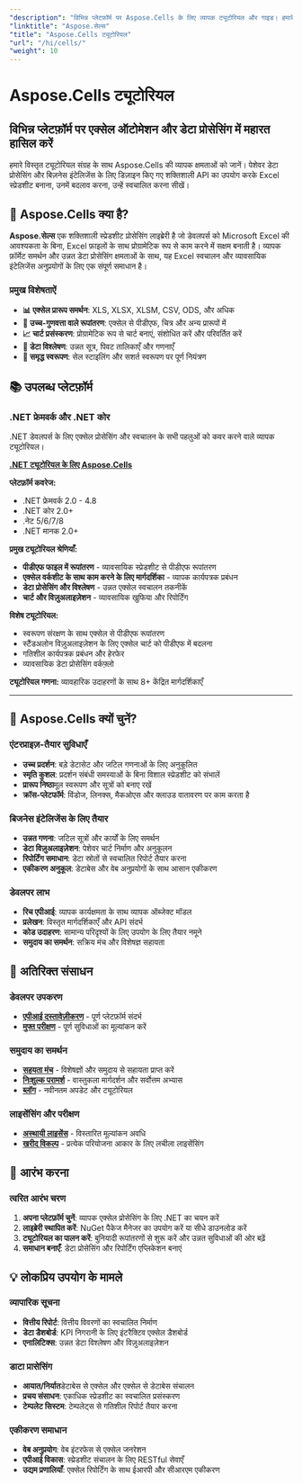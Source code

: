 ```yaml
---
"description": "विभिन्न प्लेटफ़ॉर्म पर Aspose.Cells के लिए व्यापक ट्यूटोरियल और गाइड। हमारे विस्तृत ट्यूटोरियल संग्रह के साथ एक्सेल स्प्रेडशीट प्रोसेसिंग, ऑटोमेशन और डेटा मैनिपुलेशन में महारत हासिल करें।"
"linktitle": "Aspose.सेल्स"
"title": "Aspose.Cells ट्यूटोरियल"
"url": "/hi/cells/"
"weight": 10
---
```


# Aspose.Cells ट्यूटोरियल

## विभिन्न प्लेटफ़ॉर्म पर एक्सेल ऑटोमेशन और डेटा प्रोसेसिंग में महारत हासिल करें

हमारे विस्तृत ट्यूटोरियल संग्रह के साथ Aspose.Cells की व्यापक क्षमताओं को जानें। पेशेवर डेटा प्रोसेसिंग और बिज़नेस इंटेलिजेंस के लिए डिज़ाइन किए गए शक्तिशाली API का उपयोग करके Excel स्प्रेडशीट बनाना, उनमें बदलाव करना, उन्हें स्वचालित करना सीखें।

## 🚀 Aspose.Cells क्या है?

**Aspose.सेल्स** एक शक्तिशाली स्प्रेडशीट प्रोसेसिंग लाइब्रेरी है जो डेवलपर्स को Microsoft Excel की आवश्यकता के बिना, Excel फ़ाइलों के साथ प्रोग्रामेटिक रूप से काम करने में सक्षम बनाती है। व्यापक फ़ॉर्मेट समर्थन और उन्नत डेटा प्रोसेसिंग क्षमताओं के साथ, यह Excel स्वचालन और व्यावसायिक इंटेलिजेंस अनुप्रयोगों के लिए एक संपूर्ण समाधान है।

### प्रमुख विशेषताऐं
- **📊 एक्सेल प्रारूप समर्थन**: XLS, XLSX, XLSM, CSV, ODS, और अधिक
- **🔄 उच्च-गुणवत्ता वाले रूपांतरण**: एक्सेल से पीडीएफ, चित्र और अन्य प्रारूपों में
- **📈 चार्ट प्रसंस्करण**: प्रोग्रामेटिक रूप से चार्ट बनाएं, संशोधित करें और परिवर्तित करें
- **💾 डेटा विश्लेषण**: उन्नत सूत्र, पिवट तालिकाएँ और गणनाएँ
- **🎨 समृद्ध स्वरूपण**: सेल स्टाइलिंग और सशर्त स्वरूपण पर पूर्ण नियंत्रण

## 📚 उपलब्ध प्लेटफ़ॉर्म

### .NET फ्रेमवर्क और .NET कोर
.NET डेवलपर्स के लिए एक्सेल प्रोसेसिंग और स्वचालन के सभी पहलुओं को कवर करने वाले व्यापक ट्यूटोरियल।

**[.NET ट्यूटोरियल के लिए Aspose.Cells](./net/)**

**प्लेटफ़ॉर्म कवरेज:**
- .NET फ्रेमवर्क 2.0 - 4.8
- .NET कोर 2.0+
- .नेट 5/6/7/8
- .NET मानक 2.0+

**प्रमुख ट्यूटोरियल श्रेणियाँ:**
- **पीडीएफ फाइल में रूपांतरण** - व्यावसायिक स्प्रेडशीट से पीडीएफ रूपांतरण
- **एक्सेल वर्कशीट के साथ काम करने के लिए मार्गदर्शिका** - व्यापक कार्यपत्रक प्रबंधन
- **डेटा प्रोसेसिंग और विश्लेषण** - उन्नत एक्सेल स्वचालन तकनीकें
- **चार्ट और विज़ुअलाइज़ेशन** - व्यावसायिक खुफिया और रिपोर्टिंग

**विशेष ट्यूटोरियल:**
- स्वरूपण संरक्षण के साथ एक्सेल से पीडीएफ रूपांतरण
- स्टैंडअलोन विज़ुअलाइज़ेशन के लिए एक्सेल चार्ट को पीडीएफ में बदलना
- गतिशील कार्यपत्रक प्रबंधन और हेरफेर
- व्यावसायिक डेटा प्रोसेसिंग वर्कफ़्लो

**ट्यूटोरियल गणना:** व्यावहारिक उदाहरणों के साथ 8+ केंद्रित मार्गदर्शिकाएँ

---

## 🎯 Aspose.Cells क्यों चुनें?

### **एंटरप्राइज़-तैयार सुविधाएँ**
- **उच्च प्रदर्शन**: बड़े डेटासेट और जटिल गणनाओं के लिए अनुकूलित
- **स्मृति कुशल**: प्रदर्शन संबंधी समस्याओं के बिना विशाल स्प्रेडशीट को संभालें
- **प्रारूप निष्ठा**मूल स्वरूपण और सूत्रों को बनाए रखें
- **क्रॉस-प्लेटफॉर्म**: विंडोज, लिनक्स, मैकओएस और क्लाउड वातावरण पर काम करता है

### **बिजनेस इंटेलिजेंस के लिए तैयार**
- **उन्नत गणना**: जटिल सूत्रों और कार्यों के लिए समर्थन
- **डेटा विज़ुअलाइज़ेशन**: पेशेवर चार्ट निर्माण और अनुकूलन
- **रिपोर्टिंग समाधान**: डेटा स्रोतों से स्वचालित रिपोर्ट तैयार करना
- **एकीकरण अनुकूल**: डेटाबेस और वेब अनुप्रयोगों के साथ आसान एकीकरण

### **डेवलपर लाभ**
- **रिच एपीआई**: व्यापक कार्यक्षमता के साथ व्यापक ऑब्जेक्ट मॉडल
- **प्रलेखन**: विस्तृत मार्गदर्शिकाएँ और API संदर्भ
- **कोड उदाहरण**: सामान्य परिदृश्यों के लिए उपयोग के लिए तैयार नमूने
- **समुदाय का समर्थन**: सक्रिय मंच और विशेषज्ञ सहायता

## 🔗 अतिरिक्त संसाधन

### **डेवलपर उपकरण**
- **[एपीआई दस्तावेज़ीकरण](https://reference.aspose.com/cells/)** - पूर्ण प्लेटफ़ॉर्म संदर्भ
- **[मुफ्त परीक्षण](https://releases.aspose.com/cells/net/)** - पूर्ण सुविधाओं का मूल्यांकन करें

### **समुदाय का समर्थन**
- **[सहयता मंच](https://forum.aspose.com/c/cells/9)** - विशेषज्ञों और समुदाय से सहायता प्राप्त करें
- **[निःशुल्क परामर्श](https://aspose.com/consulting)** - वास्तुकला मार्गदर्शन और सर्वोत्तम अभ्यास
- **[ब्लॉग](https://blog.aspose.com/category/cells/)** - नवीनतम अपडेट और ट्यूटोरियल

### **लाइसेंसिंग और परीक्षण**
- **[अस्थायी लाइसेंस](https://purchase.conholdate.com/temporary-license/)** - विस्तारित मूल्यांकन अवधि
- **[खरीद विकल्प](https://purchase.conholdate.com/)** - प्रत्येक परियोजना आकार के लिए लचीला लाइसेंसिंग

## 🚀 आरंभ करना

### त्वरित आरंभ चरण
1. **अपना प्लेटफ़ॉर्म चुनें**: व्यापक एक्सेल प्रोसेसिंग के लिए .NET का चयन करें
2. **लाइब्रेरी स्थापित करें**: NuGet पैकेज मैनेजर का उपयोग करें या सीधे डाउनलोड करें
3. **ट्यूटोरियल का पालन करें**: बुनियादी रूपांतरणों से शुरू करें और उन्नत सुविधाओं की ओर बढ़ें
4. **समाधान बनाएँ**: डेटा प्रोसेसिंग और रिपोर्टिंग एप्लिकेशन बनाएं

## 💡 लोकप्रिय उपयोग के मामले

### **व्यापारिक सूचना**
- **वित्तीय रिपोर्ट**: वित्तीय विवरणों का स्वचालित निर्माण
- **डेटा डैशबोर्ड**: KPI निगरानी के लिए इंटरैक्टिव एक्सेल डैशबोर्ड
- **एनालिटिक्स**: उन्नत डेटा विश्लेषण और विज़ुअलाइज़ेशन

### **डाटा प्रासेसिंग**
- **आयात/निर्यात**डेटाबेस से एक्सेल और एक्सेल से डेटाबेस संचालन
- **प्रचय संसाधन**: एकाधिक स्प्रेडशीट का स्वचालित प्रसंस्करण
- **टेम्पलेट सिस्टम**: टेम्पलेट्स से गतिशील रिपोर्ट तैयार करना

### **एकीकरण समाधान**
- **वेब अनुप्रयोग**: वेब इंटरफेस से एक्सेल जनरेशन
- **एपीआई विकास**: स्प्रेडशीट संचालन के लिए RESTful सेवाएँ
- **उद्यम प्रणालियाँ**: एक्सेल रिपोर्टिंग के साथ ईआरपी और सीआरएम एकीकरण